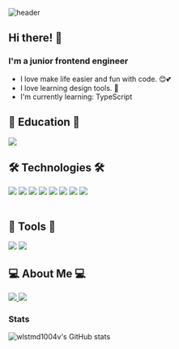 ![header](https://capsule-render.vercel.app/api?heigth=200&text=welcome&fontSize=50&type=waving)

## Hi there! 👋
### I'm a junior frontend engineer
- I love make life easier and fun with code. 😊💕
- I love learning design tools. 🎨
- I'm currently learning: TypeScript

## 🏅 Education 🏅
<img src="https://img.shields.io/badge/Techit_FE_Shcool-9999FF?style=for-the-badge&logo=lionair&logoColor=white">

## 🛠️ Technologies 🛠️
<div style="flex">
  <img src="https://img.shields.io/badge/HTML-E34F26?style=flat-square&logo=HTML5&logoColor=white"/>
  <img src="https://img.shields.io/badge/CSS-F68212?style=flat-square&logo=CSS3&logoColor=white"/>
  <img src="https://img.shields.io/badge/Tailwind CSS-06B6D4?style=flat-square&logo=css3&logoColor=white"/>
  <img src="https://img.shields.io/badge/CSS Modules-000000?style=flat-square&logo=css3&logoColor=white"/>
  <img src="https://img.shields.io/badge/GSAP-05D31F3?style=flat-square&logo=css3&logoColor=white"/>
  <img src="https://img.shields.io/badge/JavaScript-F7A010?style=flat-square&logo=JavaScript&logoColor=white"/>
  <img src="https://img.shields.io/badge/typescript-3178C6?style=flat-square&logo=typescript&logoColor=white"/>
  <img src="https://img.shields.io/badge/React-61B0FB?style=flat-square&logo=React&logoColor=white"/>
</div>
<br>

## 📜 Tools 📜 
<!-- VS  -->
<img src="https://img.shields.io/badge/visualstudiocode-007ACC?style=for-the-badge&logo=visualstudiocode&logoColor=white"> <img src="https://img.shields.io/badge/Codepen-000000?style=for-the-badge&logo=codepen&logoColor=white">
<br>

## 💻 About Me 💻 
<!-- 깃허브 -->
<a href="https://github.com/wlstmd1004v" target="_blank">
<img src="https://img.shields.io/badge/github-181717?style=for-the-badge&logo=github&logoColor=white">
</a>
<!-- 벨로그 -->
 <a href="https://velog.io/@wlstmd1004v" target="_blank">
<img src="https://img.shields.io/badge/Velog-20C997?style=for-the-badge&logo=Velog&logoColor=white">
</a>

### Stats
![wlstmd1004v's GitHub stats](https://github-readme-stats.vercel.app/api?username=wlstmd1004v&show_icons=true&theme=great-gatsby)
